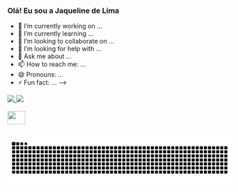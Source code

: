 ### Olá! Eu sou a Jaqueline de Lima

- 🔭 I’m currently working on ...
- 🌱 I’m currently learning ...
- 👯 I’m looking to collaborate on ...
- 🤔 I’m looking for help with ...
- 💬 Ask me about ...
- 📫 How to reach me: ...
- 😄 Pronouns: ...
- ⚡ Fun fact: ...
-->

<div>
  <a href="https://github.com/Jakqe">
  <img height="145" src="https://github-readme-stats.vercel.app/api?username=Jakqe&show_icons=true&theme=dracula&include_all_commits=true&count_private=true"/>
  <img height="145" src="https://github-readme-stats.vercel.app/api/top-langs/?username=Jakqe&layout=compact&langs_count=16&theme=dracula"/>
</div>  
<div style="display: inline_block"><br>
  <img align="center" height="30" width="40" src="https://cdn.jsdelivr.net/gh/devicons/devicon/icons/python/python-original.svg"/>
</div>

##

  
![snake animation](https://github.com/Jakqe/Jakqe/blob/output/github-contribution-grid-snake.svg)
